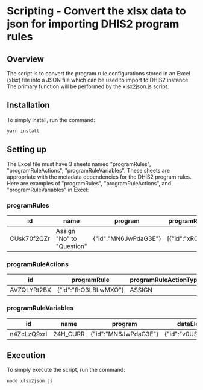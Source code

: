 # Scripting - Convert the xlsx data to json for importing DHIS2 program rules

## Overview

The script is to convert the program rule configurations stored in an Excel (xlsx) file into a JSON file which can be used to import to DHIS2 instance. The primary function will be performed by the xlsx2json.js script.

## Installation

To simply install, run the command:
```
yarn install
```

## Setting up

The Excel file must have 3 sheets named "programRules", "programRuleActions", "programRuleVariables". These sheets are appropriate with the metadata dependencies for the DHIS2 program rules. Here are examples of "programRules", "programRuleActions", and "programRuleVariables" in Excel:

### programRules

| id | name | program | programRuleActions | condition | description | translations |
| --- | --- | --- | --- | --- | --- | --- |
| CUsk70f2QZr | Assign "No" to "Question" | {"id":"MN6JwPdaG3E"} | [{"id":"xRO3ar5ixUl"}] | d2:hasValue('MOSQUITOES_CONE_1_CURR') |  |  |

### programRuleActions

| id | programRule | programRuleActionType | dataElement | data | content | translations |
| --- | --- | --- | --- | --- | --- | --- |
| AVZQLYRt2BX | {"id":"fhO3LBLwMXO"} | ASSIGN | {"id":"r6fQAnpUpEv"} | --- |  | [] |

### programRuleVariables

| id | name | program | dataElement | useCodeForOptionSet | programRuleVariableSourceType | valueType | translations |
| --- | --- | --- | --- | --- | --- | --- | --- |
| n4ZcLzQ9xrI | 24H_CURR | {"id":"MN6JwPdaG3E"} | {"id":"v0USPnqfDrP"} | FALSE | DATAELEMENT_CURRENT_EVENT | TRUE_ONLY | [] |

## Execution

To simply execute the script, run the command:
```
node xlsx2json.js
```